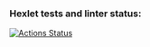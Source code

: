 ### Hexlet tests and linter status:
[![Actions Status](https://github.com/Staryivolk/qa-engineer-project-85/actions/workflows/hexlet-check.yml/badge.svg)](https://github.com/Staryivolk/qa-engineer-project-85/actions)